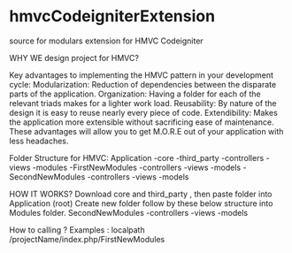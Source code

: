 # hmvcCodeigniterExtension
source for modulars extension for HMVC Codeigniter

WHY WE design project for HMVC?

Key advantages to implementing the HMVC pattern in your development cycle:
Modularization: Reduction of dependencies between the disparate parts of the application.
Organization: Having a folder for each of the relevant triads makes for a lighter work load.
Reusability: By nature of the design it is easy to reuse nearly every piece of code.
Extendibility: Makes the application more extensible without sacrificing ease of maintenance.
These advantages will allow you to get M.O.R.E out of your application with less headaches.

Folder Structure for HMVC:
Application 
-core
-third_party
-controllers
-views
-modules
  -FirstNewModules
    -controllers
    -views
    -models
  -SecondNewModules
    -controllers
    -views
    -models

HOW IT WORKS?
Download core and third_party , then paste folder into Application (root)
Create new folder follow by these below structure into Modules folder.
SecondNewModules
    -controllers
    -views
    -models

How to calling ?
Examples : 
localpath /projectName/index.php/FirstNewModules
